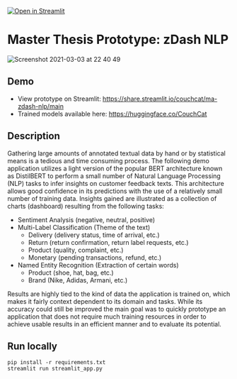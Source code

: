 [![Open in Streamlit](https://static.streamlit.io/badges/streamlit_badge_black_white.svg)](https://share.streamlit.io/couchcat/ma-zdash-nlp/main)

# Master Thesis Prototype: zDash NLP

![Screenshot 2021-03-03 at 22 40 49](https://user-images.githubusercontent.com/33485290/111790183-3b02bc00-88c2-11eb-928c-05cd1380ab50.png)

## Demo

- View prototype on Streamlit: https://share.streamlit.io/couchcat/ma-zdash-nlp/main
- Trained models available here: https://huggingface.co/CouchCat

## Description

Gathering large amounts of annotated textual data by hand or by statistical means is a tedious and time consuming process. The following demo application utilizes a light version of the popular BERT architecture known as DistilBERT to perform a small number of Natural Language Processing (NLP) tasks to infer insights on customer feedback texts. This architecture allows good confidence in its predictions with the use of a relatively small number of training data. Insights gained are illustrated as a collection of charts (dashboard) resulting from the following tasks:

- Sentiment Analysis (negative, neutral, positive)
- Multi-Label Classification (Theme of the text)
  - Delivery (delivery status, time of arrival, etc.)
  - Return (return confirmation, return label requests, etc.)
  - Product (quality, complaint, etc.)
  - Monetary (pending transactions, refund, etc.)
- Named Entity Recognition (Extraction of certain words)
  - Product (shoe, hat, bag, etc.)
  - Brand (Nike, Adidas, Armani, etc.)

Results are highly tied to the kind of data the application is trained on, which makes it fairly context dependent to its domain and tasks. While its accuracy could still be improved the main goal was to quickly prototype an application that does not require much training resources in order to achieve usable results in an efficient manner and to evaluate its potential.

## Run locally

```
pip install -r requirements.txt
streamlit run streamlit_app.py
```

